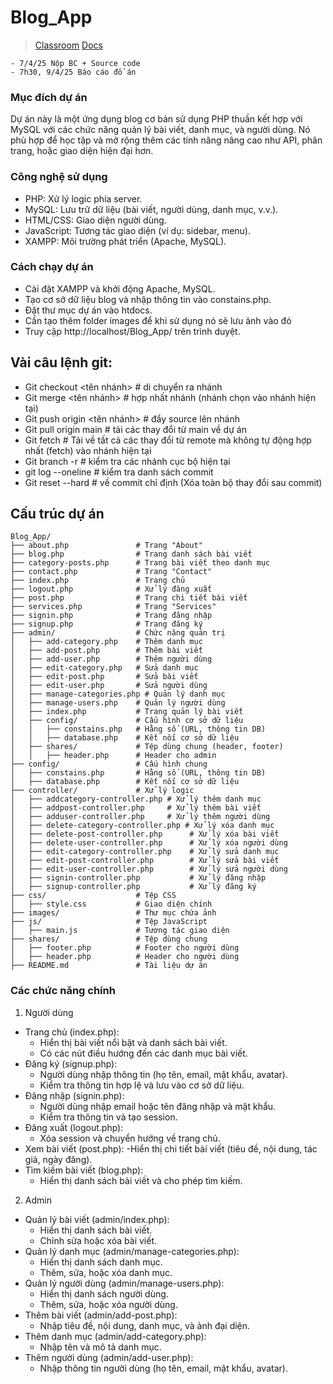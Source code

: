 # Blog_App

> [Classroom](https://classroom.google.com/u/0/c/NzQ5OTkyMzU3MTQy) [Docs](https://docs.google.com/spreadsheets/d/1UzBbwM3lt-sTwVuCZHm5MYIAFbV_Y6HGWXxu6OOtbzk/edit?gid=801622215#gid=801622215)

```
- 7/4/25 Nộp BC + Source code
- 7h30, 9/4/25 Báo cáo đồ án
```

### Mục đích dự án

Dự án này là một ứng dụng blog cơ bản sử dụng PHP thuần kết hợp với MySQL với các chức năng quản lý bài viết, danh mục, và người dùng. Nó phù hợp để học tập và mở rộng thêm các tính năng nâng cao như API, phân trang, hoặc giao diện hiện đại hơn.

### Công nghệ sử dụng
- PHP: Xử lý logic phía server.
- MySQL: Lưu trữ dữ liệu (bài viết, người dùng, danh mục, v.v.).
- HTML/CSS: Giao diện người dùng.
- JavaScript: Tương tác giao diện (ví dụ: sidebar, menu).
- XAMPP: Môi trường phát triển (Apache, MySQL).

### Cách chạy dự án
- Cài đặt XAMPP và khởi động Apache, MySQL.
- Tạo cơ sở dữ liệu blog và nhập thông tin vào constains.php.
- Đặt thư mục dự án vào htdocs.
- Cần tạo thêm folder images để khi sử dụng nó sẽ lưu ảnh vào đó
- Truy cập http://localhost/Blog_App/ trên trình duyệt.

## Vài câu lệnh git:

- Git checkout <tên nhánh> # di chuyển ra nhánh
- Git merge <tên nhánh> # hợp nhất nhánh (nhánh chọn vào nhánh hiện tại)
- Git push origin <tên nhánh> # đẩy source lên nhánh
- Git pull origin main # tải các thay đổi từ main về dự án
- Git fetch # Tải về tất cả các thay đổi từ remote mà không tự động hợp nhất (fetch) vào nhánh hiện tại
- Git branch -r # kiểm tra các nhánh cục bộ hiện tại
- git log --oneline # kiểm tra danh sách commit
- Git reset --hard <id commit> # về commit chỉ định (Xóa toàn bộ thay đổi sau commit)


## Cấu trúc dự án

```
Blog_App/
├── about.php               # Trang "About"
├── blog.php                # Trang danh sách bài viết
├── category-posts.php      # Trang bài viết theo danh mục
├── contact.php             # Trang "Contact"
├── index.php               # Trang chủ
├── logout.php              # Xử lý đăng xuất
├── post.php                # Trang chi tiết bài viết
├── services.php            # Trang "Services"
├── signin.php              # Trang đăng nhập
├── signup.php              # Trang đăng ký
├── admin/                  # Chức năng quản trị
│   ├── add-category.php    # Thêm danh mục
│   ├── add-post.php        # Thêm bài viết
│   ├── add-user.php        # Thêm người dùng
│   ├── edit-category.php   # Sửa danh mục
│   ├── edit-post.php       # Sửa bài viết
│   ├── edit-user.php       # Sửa người dùng
│   ├── manage-categories.php # Quản lý danh mục
│   ├── manage-users.php    # Quản lý người dùng
│   ├── index.php           # Trang quản lý bài viết
│   ├── config/             # Cấu hình cơ sở dữ liệu
│   │   ├── constains.php   # Hằng số (URL, thông tin DB)
│   │   ├── database.php    # Kết nối cơ sở dữ liệu
│   ├── shares/             # Tệp dùng chung (header, footer)
│   │   ├── header.php      # Header cho admin
├── config/                 # Cấu hình chung
│   ├── constains.php       # Hằng số (URL, thông tin DB)
│   ├── database.php        # Kết nối cơ sở dữ liệu
├── controller/             # Xử lý logic
│   ├── addcategory-controller.php # Xử lý thêm danh mục
│   ├── addpost-controller.php     # Xử lý thêm bài viết
│   ├── adduser-controller.php     # Xử lý thêm người dùng
│   ├── delete-category-controller.php # Xử lý xóa danh mục
│   ├── delete-post-controller.php      # Xử lý xóa bài viết
│   ├── delete-user-controller.php      # Xử lý xóa người dùng
│   ├── edit-category-controller.php    # Xử lý sửa danh mục
│   ├── edit-post-controller.php        # Xử lý sửa bài viết
│   ├── edit-user-controller.php        # Xử lý sửa người dùng
│   ├── signin-controller.php           # Xử lý đăng nhập
│   ├── signup-controller.php           # Xử lý đăng ký
├── css/                    # Tệp CSS
│   ├── style.css           # Giao diện chính
├── images/                 # Thư mục chứa ảnh
├── js/                     # Tệp JavaScript
│   ├── main.js             # Tương tác giao diện
├── shares/                 # Tệp dùng chung
│   ├── footer.php          # Footer cho người dùng
│   ├── header.php          # Header cho người dùng
├── README.md               # Tài liệu dự án
```

### Các chức năng chính
1. Người dùng
- Trang chủ (index.php):
    - Hiển thị bài viết nổi bật và danh sách bài viết.
    - Có các nút điều hướng đến các danh mục bài viết.
- Đăng ký (signup.php):
    - Người dùng nhập thông tin (họ tên, email, mật khẩu, avatar).
    - Kiểm tra thông tin hợp lệ và lưu vào cơ sở dữ liệu.
- Đăng nhập (signin.php):
    - Người dùng nhập email hoặc tên đăng nhập và mật khẩu.
    - Kiểm tra thông tin và tạo session.
- Đăng xuất (logout.php):
    - Xóa session và chuyển hướng về trang chủ.
- Xem bài viết (post.php):
     -Hiển thị chi tiết bài viết (tiêu đề, nội dung, tác giả, ngày đăng).
- Tìm kiếm bài viết (blog.php):
    - Hiển thị danh sách bài viết và cho phép tìm kiếm.
2. Admin
- Quản lý bài viết (admin/index.php):
    - Hiển thị danh sách bài viết.
    - Chỉnh sửa hoặc xóa bài viết.
- Quản lý danh mục (admin/manage-categories.php):
    - Hiển thị danh sách danh mục.
    - Thêm, sửa, hoặc xóa danh mục.
- Quản lý người dùng (admin/manage-users.php):
    - Hiển thị danh sách người dùng.
    - Thêm, sửa, hoặc xóa người dùng.
- Thêm bài viết (admin/add-post.php):
    - Nhập tiêu đề, nội dung, danh mục, và ảnh đại diện.
- Thêm danh mục (admin/add-category.php):
    - Nhập tên và mô tả danh mục.
- Thêm người dùng (admin/add-user.php):
    - Nhập thông tin người dùng (họ tên, email, mật khẩu, avatar).